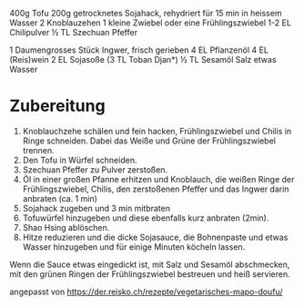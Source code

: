 

400g Tofu
200g getrocknetes Sojahack, rehydriert für 15 min in heissem Wasser
2 Knoblauzehen
1 kleine Zwiebel oder eine Frühlingszwiebel
1-2 EL Chilipulver
½ TL Szechuan Pfeffer

1 Daumengrosses Stück Ingwer, frisch gerieben
4 EL Pflanzenöl
4 EL (Reis)wein
2 EL Sojasoße
(3 TL Toban Djan*)
½ TL Sesamöl
Salz
etwas Wasser


# Zubereitung

1. Knoblauchzehe schälen und fein hacken, Frühlingszwiebel und Chilis in Ringe schneiden. Dabei das Weiße und Grüne der Frühlingszwiebel trennen. 
2. Den Tofu in Würfel schneiden.
3. Szechuan Pfeffer zu Pulver zerstoßen.
4. Öl in einer großen Pfanne erhitzen und Knoblauch, die weißen Ringe der Frühlingszwiebel, Chilis, den zerstoßenen Pfeffer und das Ingwer darin anbraten (ca. 1 min)
5. Sojahack zugeben und 3 min mitbraten
6. Tofuwürfel hinzugeben und diese ebenfalls kurz anbraten (2min). 
7. Shao Hsing ablöschen. 
8. Hitze reduzieren und die dicke Sojasauce, die Bohnenpaste und etwas Wasser hinzugeben und für einige Minuten köcheln lassen.

Wenn die Sauce etwas eingedickt ist, mit Salz und Sesamöl abschmecken, mit den grünen Ringen der Frühlingszwiebel bestreuen und heiß servieren.


angepasst von https://der.reisko.ch/rezepte/vegetarisches-mapo-doufu/

